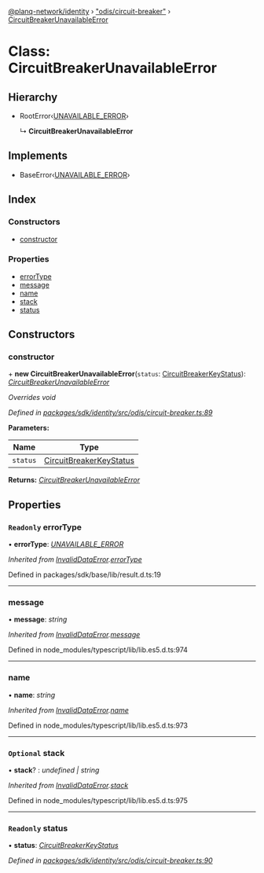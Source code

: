 [@planq-network/identity](../README.md) › ["odis/circuit-breaker"](../modules/_odis_circuit_breaker_.md) › [CircuitBreakerUnavailableError](_odis_circuit_breaker_.circuitbreakerunavailableerror.md)

# Class: CircuitBreakerUnavailableError

## Hierarchy

* RootError‹[UNAVAILABLE_ERROR](../enums/_odis_circuit_breaker_.circuitbreakererrortypes.md#unavailable_error)›

  ↳ **CircuitBreakerUnavailableError**

## Implements

* BaseError‹[UNAVAILABLE_ERROR](../enums/_odis_circuit_breaker_.circuitbreakererrortypes.md#unavailable_error)›

## Index

### Constructors

* [constructor](_odis_circuit_breaker_.circuitbreakerunavailableerror.md#constructor)

### Properties

* [errorType](_odis_circuit_breaker_.circuitbreakerunavailableerror.md#readonly-errortype)
* [message](_odis_circuit_breaker_.circuitbreakerunavailableerror.md#message)
* [name](_odis_circuit_breaker_.circuitbreakerunavailableerror.md#name)
* [stack](_odis_circuit_breaker_.circuitbreakerunavailableerror.md#optional-stack)
* [status](_odis_circuit_breaker_.circuitbreakerunavailableerror.md#readonly-status)

## Constructors

###  constructor

\+ **new CircuitBreakerUnavailableError**(`status`: [CircuitBreakerKeyStatus](../enums/_odis_circuit_breaker_.circuitbreakerkeystatus.md)): *[CircuitBreakerUnavailableError](_odis_circuit_breaker_.circuitbreakerunavailableerror.md)*

*Overrides void*

*Defined in [packages/sdk/identity/src/odis/circuit-breaker.ts:89](https://github.com/planq-network/planq-sdk/blob/master/packages/sdk/identity/src/odis/circuit-breaker.ts#L89)*

**Parameters:**

Name | Type |
------ | ------ |
`status` | [CircuitBreakerKeyStatus](../enums/_odis_circuit_breaker_.circuitbreakerkeystatus.md) |

**Returns:** *[CircuitBreakerUnavailableError](_odis_circuit_breaker_.circuitbreakerunavailableerror.md)*

## Properties

### `Readonly` errorType

• **errorType**: *[UNAVAILABLE_ERROR](../enums/_odis_circuit_breaker_.circuitbreakererrortypes.md#unavailable_error)*

*Inherited from [InvalidDataError](_offchain_accessors_errors_.invaliddataerror.md).[errorType](_offchain_accessors_errors_.invaliddataerror.md#readonly-errortype)*

Defined in packages/sdk/base/lib/result.d.ts:19

___

###  message

• **message**: *string*

*Inherited from [InvalidDataError](_offchain_accessors_errors_.invaliddataerror.md).[message](_offchain_accessors_errors_.invaliddataerror.md#message)*

Defined in node_modules/typescript/lib/lib.es5.d.ts:974

___

###  name

• **name**: *string*

*Inherited from [InvalidDataError](_offchain_accessors_errors_.invaliddataerror.md).[name](_offchain_accessors_errors_.invaliddataerror.md#name)*

Defined in node_modules/typescript/lib/lib.es5.d.ts:973

___

### `Optional` stack

• **stack**? : *undefined | string*

*Inherited from [InvalidDataError](_offchain_accessors_errors_.invaliddataerror.md).[stack](_offchain_accessors_errors_.invaliddataerror.md#optional-stack)*

Defined in node_modules/typescript/lib/lib.es5.d.ts:975

___

### `Readonly` status

• **status**: *[CircuitBreakerKeyStatus](../enums/_odis_circuit_breaker_.circuitbreakerkeystatus.md)*

*Defined in [packages/sdk/identity/src/odis/circuit-breaker.ts:90](https://github.com/planq-network/planq-sdk/blob/master/packages/sdk/identity/src/odis/circuit-breaker.ts#L90)*

